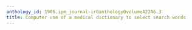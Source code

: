 ```yaml
---
anthology_id: 1986.ipm_journal-ir0anthology0volumeA22A6.3
title: Computer use of a medical dictionary to select search words
---
```

